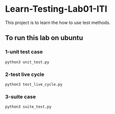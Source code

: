 # Learn-Testing-Lab01-ITI  
This project is to learn the how to use test methods.

## To run this lab on ubuntu

### 1-unit test case
```
python3 unit_test.py 
```

### 2-test live cycle 
```
python3 test_live_cycle.py 
```

### 3-suite case
```
python3 suite_test.py 
```
